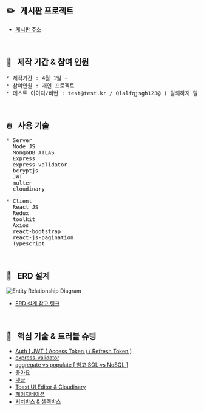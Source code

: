 ## :pencil2: &nbsp; 게시판 프로젝트

- [게시판 주소](https://protected-wildwood-11173.herokuapp.com)

<br/>
  
## :raising_hand: &nbsp; 제작 기간 & 참여 인원

<pre>
* 제작기간 : 4월 1일 ~
* 참여인원 : 개인 프로젝트
* 테스트 아이디/비번 : test@test.kr / Qlalfqjsgh123@ ( 탈퇴하지 말아주세요 )  
</pre>

<br/>

## :fire: &nbsp; 사용 기술

<pre>
* Server
  Node JS
  MongoDB ATLAS
  Express
  express-validator
  bcryptjs
  JWT
  multer
  cloudinary
  
* Client
  React JS
  Redux
  toolkit
  Axios
  react-bootstrap
  react-js-pagination
  Typescript
</pre>

<br/>

## :ledger: &nbsp; ERD 설계

![Entity Relationship Diagram](https://user-images.githubusercontent.com/97034723/196351643-ece78c87-fb85-433b-a027-b3b2a11a7004.jpg)

- [ERD 설계 참고 링크](https://www.notion.so/ERD-bec6370fefe343fa9eb38da8503f8a0e)

<br/>

## :pushpin: &nbsp; 핵심 기술 & 트러블 슈팅

- [Auth [ JWT ( Access Token ) / Refresh Token ]](https://github.com/Ji-eun1/forum/issues/11)
- [express-validator](https://github.com/Ji-eun1/forum/issues/13)
- [aggregate vs populate [ 참고 SQL vs NoSQL ]](https://github.com/Ji-eun1/forum/issues/12)
- [좋아요](https://github.com/Ji-eun1/forum/issues/10)
- [댓글](https://github.com/Ji-eun1/forum/issues/9)
- [Toast UI Editor & Cloudinary](https://github.com/Ji-eun1/forum/issues/2)
- [페이지네이션](https://github.com/Ji-eun1/forum/issues/8)
- [서치박스 & 셀렉박스](https://github.com/Ji-eun1/forum/issues/7)
